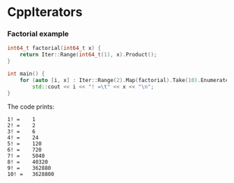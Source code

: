 # CppIterators
### Factorial example

```cpp
int64_t factorial(int64_t x) {
	return Iter::Range(int64_t(1), x).Product();
}

int main() {
	for (auto [i, x] : Iter::Range(2).Map(factorial).Take(10).Enumerate(1))
		std::cout << i << "! =\t" << x << "\n";
}
```
The code prints:
```
1! =    1
2! =    2
3! =    6
4! =    24
5! =    120
6! =    720
7! =    5040
8! =    40320
9! =    362880
10! =   3628800
```
